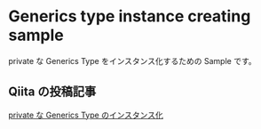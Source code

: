 # Generics type instance creating sample
private な Generics Type をインスタンス化するための Sample です。

## Qiita の投稿記事
[private な Generics Type のインスタンス化](https://qiita.com/uttne/items/438da45cfc144a3236bd)
